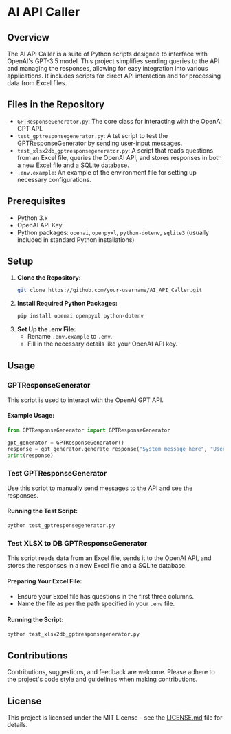 # AI API Caller

## Overview
The AI API Caller is a suite of Python scripts designed to interface with OpenAI's GPT-3.5 model. This project simplifies sending queries to the API and managing the responses, allowing for easy integration into various applications. It includes scripts for direct API interaction and for processing data from Excel files.

## Files in the Repository
- `GPTResponseGenerator.py`: The core class for interacting with the OpenAI GPT API.
- `test_gptresponsegenerator.py`: A tst script to test the GPTResponseGenerator by sending user-input messages.
- `test_xlsx2db_gptresponsegenerator.py`: A script that reads questions from an Excel file, queries the OpenAI API, and stores responses in both a new Excel file and a SQLite database.
- `.env.example`: An example of the environment file for setting up necessary configurations.

## Prerequisites
- Python 3.x
- OpenAI API Key
- Python packages: `openai`, `openpyxl`, `python-dotenv`, `sqlite3` (usually included in standard Python installations)

## Setup
1. **Clone the Repository:**
   ```bash
   git clone https://github.com/your-username/AI_API_Caller.git
   ```
2. **Install Required Python Packages:**
   ```bash
   pip install openai openpyxl python-dotenv
   ```
3. **Set Up the .env File:**
   - Rename `.env.example` to `.env`.
   - Fill in the necessary details like your OpenAI API key.

## Usage

### GPTResponseGenerator
This script is used to interact with the OpenAI GPT API.

#### Example Usage:
```python
from GPTResponseGenerator import GPTResponseGenerator

gpt_generator = GPTResponseGenerator()
response = gpt_generator.generate_response("System message here", "User message here")
print(response)
```

### Test GPTResponseGenerator
Use this script to manually send messages to the API and see the responses.

#### Running the Test Script:
```bash
python test_gptresponsegenerator.py
```

### Test XLSX to DB GPTResponseGenerator
This script reads data from an Excel file, sends it to the OpenAI API, and stores the responses in a new Excel file and a SQLite database.

#### Preparing Your Excel File:
- Ensure your Excel file has questions in the first three columns.
- Name the file as per the path specified in your `.env` file.

#### Running the Script:
```bash
python test_xlsx2db_gptresponsegenerator.py
```

## Contributions
Contributions, suggestions, and feedback are welcome. Please adhere to the project's code style and guidelines when making contributions.

## License
This project is licensed under the MIT License - see the [LICENSE.md](LICENSE.md) file for details.
